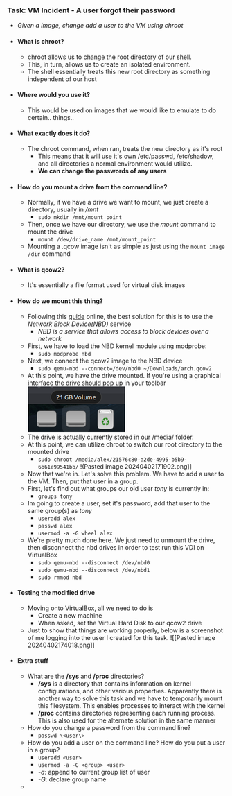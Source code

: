 ### Task: VM Incident - A user forgot their password
- *Given a image, change add a user to the VM using chroot*
- #### What is chroot?
	- chroot allows us to change the root directory of our shell.
	- This, in turn, allows us to create an isolated environment. 
	- The shell essentially treats this new root directory as something independent of our host 
- #### Where would you use it?
	- This would be used on images that we would like to emulate to do certain.. things..
- #### What exactly does it do?
	- The chroot command, when ran, treats the new directory as it's root
		- This means that it will use it's own /etc/passwd, /etc/shadow, and all directories a normal environment would utilize.
		- **We can change the passwords of any users** 
- #### How do you mount a drive from the command line?
	- Normally, if we have a drive we want to mount, we just create a directory, usually in */mnt*
		- ```sudo mkdir /mnt/mount_point```
	- Then, once we have our directory, we use the *mount* command to mount the drive
		- ```mount /dev/drive_name /mnt/mount_point```
	- Mounting a .qcow image isn't as simple as just using the ```mount image /dir``` command
- #### What is qcow2?
	- It's essentially a file format used for virtual disk images
- #### How do we mount this thing?
	- Following this [guide](https://www.baeldung.com/linux/mount-qcow2-image) online, the best solution for this is to use the *Network Block Device(NBD)* service
		- *NBD is a service that allows access to block devices over a network*
	- First, we have to load the NBD kernel module using modprobe:
		- ```sudo modprobe nbd```
	- Next, we connect the qcow2 image to the NBD device
		- ```sudo qemu-nbd --connect=/dev/nbd0 ~/Downloads/arch.qcow2```
	- At this point, we have the drive mounted. If you're using a graphical interface the drive should pop up in your toolbar
	 ![this screenshot](../first_img.png)
	 - The drive is actually currently stored in our /media/ folder.
	 - At this point, we can utilize chroot to switch our root directory to the mounted drive
		 - ```sudo chroot /media/alex/21576c80-a2de-4995-b5b9-6b61e99541bb/```
 !(Pasted image 20240402171902.png]]
	 - Now that we're in. Let's solve this problem. We have to add a user to the VM. Then, put that user in a group.
	 - First, let's find out what groups our old user *tony* is currently in:
		 - ```groups tony```
	- Im going to create a user, set it's password, add that user to the same group(s) as *tony*
		- ```useradd alex```
		- ```passwd alex```
		- ```usermod -a -G wheel alex```
	- We're pretty much done here. We just need to unmount the drive, then disconnect the nbd drives in order to test run this VDI on VirtualBox
		- ```sudo qemu-nbd --disconnect /dev/nbd0```
		- ```sudo qemu-nbd --disconnect /dev/nbd1```
		- ```sudo rmmod nbd```
- #### Testing the modified drive
	- Moving onto VirtualBox, all we need to do is 
		- Create a new machine
		- When asked, set the Virtual Hard Disk to our qcow2 drive
	- Just to show that things are working properly, below is a screenshot of me logging into the user I created for this task.
![[Pasted image 20240402174018.png]]

- #### Extra stuff
	- What are the **/sys** and **/proc** directories?
		- **/sys** is a directory that contains information on kernel configurations, and other various properties. Apparently there is another way to solve this task and we have to temporarily mount this filesystem. This enables processes to interact with the kernel
		- **/proc** contains directories representing each running process. This is also used for the alternate solution in the same manner
	- How do you change a password from the command line?
		- ```passwd \<user\>```
	- How do you add a user on the command line? How do you put a user in a group?
		- ```useradd <user>```
		- ```usermod -a -G <group> <user>```
		- *-a*: append to current group list of user
		- *-G*: declare group name
	- 
